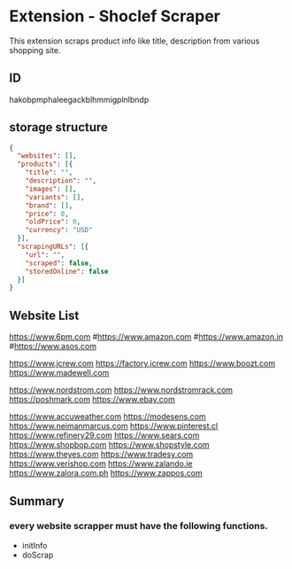 # Extension - Shoclef Scraper

This extension scraps product info like title, description from various shopping site.


## ID
hakobpmphaleegackblhmmigplnlbndp

## storage structure

```json
{
  "websites": [],
  "products": [{
    "title": "",
    "description": "",
    "images": [],
    "variants": [],
    "brand": [],
    "price": 0,
    "oldPrice": 0,
    "currency": "USD"
  }],
  "scrapingURLs": [{
    "url": "",
    "scraped": false,
    "storedOnline": false
  }]
}
```


## Website List

https://www.6pm.com
#https://www.amazon.com
#https://www.amazon.in
#https://www.asos.com

https://www.jcrew.com
https://factory.jcrew.com
https://www.boozt.com
https://www.madewell.com



https://www.nordstrom.com
https://www.nordstromrack.com
https://poshmark.com
https://www.ebay.com

https://www.accuweather.com
https://modesens.com
https://www.neimanmarcus.com
https://www.pinterest.cl
https://www.refinery29.com
https://www.sears.com
https://www.shopbop.com
https://www.shopstyle.com
https://www.theyes.com
https://www.tradesy.com
https://www.verishop.com
https://www.zalando.ie
https://www.zalora.com.ph
https://www.zappos.com




## Summary
### every website scrapper must have the following functions.

- initInfo
- doScrap


